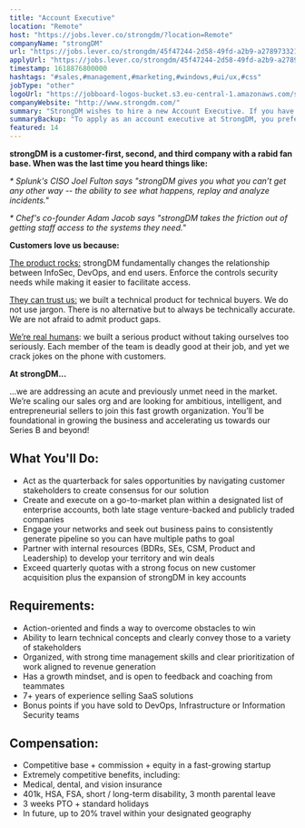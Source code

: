 ```yaml
---
title: "Account Executive"
location: "Remote"
host: "https://jobs.lever.co/strongdm/?location=Remote"
companyName: "strongDM"
url: "https://jobs.lever.co/strongdm/45f47244-2d58-49fd-a2b9-a27897332175"
applyUrl: "https://jobs.lever.co/strongdm/45f47244-2d58-49fd-a2b9-a27897332175/apply"
timestamp: 1618876800000
hashtags: "#sales,#management,#marketing,#windows,#ui/ux,#css"
jobType: "other"
logoUrl: "https://jobboard-logos-bucket.s3.eu-central-1.amazonaws.com/strongdm"
companyWebsite: "http://www.strongdm.com/"
summary: "StrongDM wishes to hire a new Account Executive. If you have 7+ years of experience selling SaaS solutions, consider applying."
summaryBackup: "To apply as an account executive at StrongDM, you preferably need to have some knowledge of: #windows, #ui/ux, #sales."
featured: 14
---
```


**strongDM is a customer-first, second, and third company with a rabid fan base. When was the last time you heard things like:**

_\* Splunk's CISO Joel Fulton says "strongDM gives you what you can’t get any other way -- the ability to see what happens, replay and analyze incidents."_

_\* Chef's co-founder Adam Jacob says "strongDM takes the friction out of getting staff access to the systems they need."_

**Customers love us because:**

[The product rocks:](https://youtu.be/KvdsrELgAY0) strongDM fundamentally changes the relationship between InfoSec, DevOps, and end users. Enforce the controls security needs while making it easier to facilitate access.  

[They can trust us:](https://www.strongdm.com/blog) we built a technical product for technical buyers. We do not use jargon. There is no alternative but to always be technically accurate. We are not afraid to admit product gaps.  

[We’re real humans](https://www.strongdm.com/about): we built a serious product without taking ourselves too seriously. Each member of the team is deadly good at their job, and yet we crack jokes on the phone with customers. 

**At strongDM...**

...we are addressing an acute and previously unmet need in the market. We’re scaling our sales org and are looking for ambitious, intelligent, and entrepreneurial sellers to join this fast growth organization. You’ll be foundational in growing the business and accelerating us towards our Series B and beyond!

## What You'll Do:

*   Act as the quarterback for sales opportunities by navigating customer stakeholders to create consensus for our solution
*   Create and execute on a go-to-market plan within a designated list of enterprise accounts, both late stage venture-backed and publicly traded companies
*   Engage your networks and seek out business pains to consistently generate pipeline so you can have multiple paths to goal
*   Partner with internal resources (BDRs, SEs, CSM, Product and Leadership) to develop your territory and win deals
*   Exceed quarterly quotas with a strong focus on new customer acquisition plus the expansion of strongDM in key accounts

## Requirements:

*   Action-oriented and finds a way to overcome obstacles to win
*   Ability to learn technical concepts and clearly convey those to a variety of stakeholders
*   Organized, with strong time management skills and clear prioritization of work aligned to revenue generation
*   Has a growth mindset, and is open to feedback and coaching from teammates
*   7+ years of experience selling SaaS solutions
*   Bonus points if you have sold to DevOps, Infrastructure or Information Security teams

## Compensation:

*   Competitive base + commission + equity in a fast-growing startup
*   Extremely competitive benefits, including:
*   Medical, dental, and vision insurance
*   401k, HSA, FSA, short / long-term disability, 3 month parental leave
*   3 weeks PTO + standard holidays
*   In future, up to 20% travel within your designated geography
